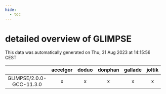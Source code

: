 ```yaml
---
hide:
  - toc
---
```


detailed overview of GLIMPSE
============================


This data was automatically generated on Thu, 31 Aug 2023 at 14:15:56 CEST  

| |accelgor|doduo|donphan|gallade|joltik|skitty|swalot|victini|
| :---: | :---: | :---: | :---: | :---: | :---: | :---: | :---: | :---: |
|GLIMPSE/2.0.0-GCC-11.3.0|x|x|x|x|x|x|x|x|
